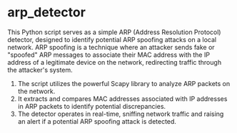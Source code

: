 # arp_detector
This Python script serves as a simple ARP (Address Resolution Protocol) detector, designed to identify potential ARP spoofing attacks on a local network. ARP spoofing is a technique where an attacker sends fake or "spoofed" ARP messages to associate their MAC address with the IP address of a legitimate device on the network, redirecting traffic through the attacker's system.
1. The script utilizes the powerful Scapy library to analyze ARP packets on the network.
2. It extracts and compares MAC addresses associated with IP addresses in ARP packets to identify potential discrepancies.
3. The detector operates in real-time, sniffing network traffic and raising an alert if a potential ARP spoofing attack is detected.
